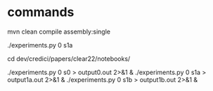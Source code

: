 commands
==============

mvn clean compile assembly:single

./experiments.py 0 s1a


cd dev/credici/papers/clear22/notebooks/

./experiments.py 0 s0 > output0.out 2>&1 &
./experiments.py 0 s1a > output1a.out 2>&1 &
./experiments.py 0 s1b > output1b.out 2>&1 &
